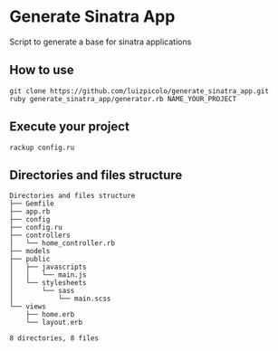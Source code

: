 # Generate Sinatra App

Script to generate a base for sinatra applications

## How to use

    git clone https://github.com/luizpicolo/generate_sinatra_app.git
    ruby generate_sinatra_app/generator.rb NAME_YOUR_PROJECT

## Execute your project

    rackup config.ru

## Directories and files structure

    Directories and files structure
    ├── Gemfile
    ├── app.rb
    ├── config
    ├── config.ru
    ├── controllers
    │   └── home_controller.rb
    ├── models
    ├── public
    │   ├── javascripts
    │   │   └── main.js
    │   └── stylesheets
    │       └── sass
    │           └── main.scss
    └── views
        ├── home.erb
        └── layout.erb

    8 directories, 8 files
